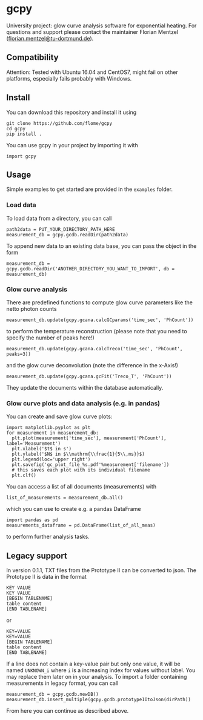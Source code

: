 
# gcpy
University project: glow curve analysis software for exponential heating.
For questions and support please contact the maintainer Florian Mentzel (florian.mentzel@tu-dortmund.de).

## Compatibility
Attention: Tested with Ubuntu 16.04 and CentOS7, might fail on other platforms, especially fails probably with Windows.

## Install

You can download this repository and install it using
```
git clone https://github.com/flome/gcpy
cd gcpy
pip install .
```
You can use gcpy in your project by importing it with
```
import gcpy
```

## Usage

Simple examples to get started are provided in the ```examples``` folder.

### Load data
To load data from a directory, you can call 

```
path2data = PUT_YOUR_DIRECTORY_PATH_HERE
measurement_db = gcpy.gcdb.readDir(path2data)
```
To append new data to an existing data base, you can pass the object in the form
```
measurement_db = gcpy.gcdb.readDir('ANOTHER_DIRECTORY_YOU_WANT_TO_IMPORT', db = measurement_db)
```

### Glow curve analysis

There are predefined functions to compute glow curve parameters like the netto photon counts
```
measurement_db.update(gcpy.gcana.calcGCparams('time_sec', 'PhCount'))
```
to perform the temperature reconstruction (please note that you need to specify the number of peaks here!)
```
measurement_db.update(gcpy.gcana.calcTreco('time_sec', 'PhCount', peaks=3))
```
and the glow curve deconvolution (note the difference in the x-Axis!)
```
measurement_db.update(gcpy.gcana.gcFit('Treco_T', 'PhCount'))
```
They update the documents within the database automatically.

### Glow curve plots and data analysis (e.g. in pandas)

You can create and save glow curve plots:
```
import matplotlib.pyplot as plt
for measurement in measurement_db:
  plt.plot(measurement['time_sec'], measurement['PhCount'], label='Measurement')
  plt.xlabel('$t$ in s')
  plt.ylabel('$N$ in $\\mathrm{\\frac{1}{5\\,ms}}$)
  plt.legend(loc='upper right')
  plt.savefig('gc_plot_file_%s.pdf'%measurement['filename']) 
  # this saves each plot with its individual filename
  plt.clf()
```

You can access a list of all documents (measurements) with
```
list_of_measurements = measurement_db.all()
```
which you can use to create e.g. a pandas DataFrame
```
import pandas as pd
measurements_dataframe = pd.DataFrame(list_of_all_meas)
```
to perform further analysis tasks.


## Legacy support

In version 0.1.1, TXT files from the Prototype II can be converted to json. The Prototype II is data in the format
```
KEY VALUE
KEY VALUE
[BEGIN TABLENAME]
table content
[END TABLENAME]
```
or
```
KEY=VALUE
KEY=VALUE
[BEGIN TABLENAME]
table content
[END TABLENAME]
```
If a line does not contain a key-value pair but only one value, it will be named ```UNKNOWN_i``` where ```i``` is a increasing index for values without label. You may replace them later on in your analysis.
To import a folder containing measurements in legacy format, you can call 
```
measurement_db = gcpy.gcdb.newDB()
measurement_db.insert_multiple(gcpy.gcdb.prototypeIItoJson(dirPath))
```
From here you can continue as described above.

